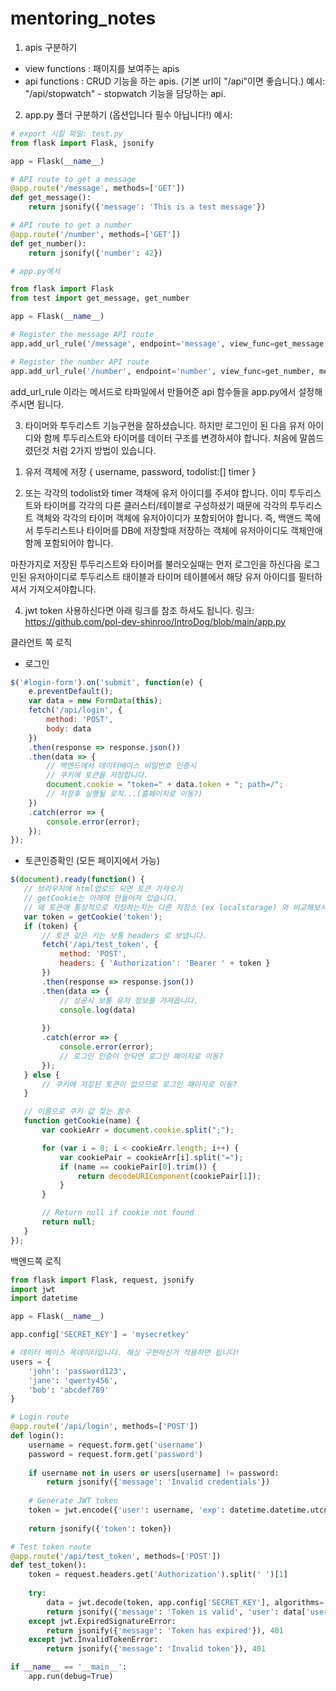 # mentoring_notes

1. apis 구분하기
- view functions : 패이지를 보여주는 apis 
- api functions : CRUD 기능을 하는 apis. (기본 url이 "/api"이면 좋습니다.)
예시: "/api/stopwatch" - stopwatch 기능을 담당하는 api.

2. app.py 폴더 구분하기 (옵션입니다 필수 아닙니다!)
예시:

```py
# export 시킬 파일: test.py 
from flask import Flask, jsonify

app = Flask(__name__)

# API route to get a message
@app.route('/message', methods=['GET'])
def get_message():
    return jsonify({'message': 'This is a test message'})

# API route to get a number
@app.route('/number', methods=['GET'])
def get_number():
    return jsonify({'number': 42})
```

```py
# app.py에서

from flask import Flask
from test import get_message, get_number

app = Flask(__name__)

# Register the message API route
app.add_url_rule('/message', endpoint='message', view_func=get_message, methods=['GET'])

# Register the number API route
app.add_url_rule('/number', endpoint='number', view_func=get_number, methods=['GET'])
``` 

add_url_rule 이라는 메서드로 타파일에서 만들어준 api 함수들을
app.py에서 설정해주시면 됩니다.

3. 타이머와 투두리스트 기능구현을 잘하셨습니다. 하지만 로그인이 된 다음
유저 아이디와 함께 투두리스트와 타이머를 데이터 구조를 변경하셔야 합니다. 
처음에 말씀드렸던것 처럼 2가지 방법이 있습니다. 
1) 유저 객체에 저장
{
username,
password,
todolist:[]
timer 
}

2) 또는 각각의 todolist와 timer 객채에 유저 아이디를 주셔야 합니다. 
이미 투두리스트와 타이머를 각각의 다른 클러스터/테이블로 구성하셨기 때문에
각각의 투두리스트 객체와 각각의 타이머 객체에 유저아이디가 포함되어야 합니다. 
즉, 백앤드 쪽에서 투두리스트나 타이머를 DB에 저장할때 저장하는 객체에
유저아이디도 객체안애 함께 포함되어야 합니다. 

마찬가지로 저장된 투두리스트와 타이머를 불러오실때는 먼저 로그인을 하신다음 로그인된 유저아이디로
투두리스트 태이블과 타이머 테이블에서 해당 유저 아이디를 필터하셔서 가져오셔야합니다. 

4. jwt token 사용하신다면 아래 링크를 참조 하셔도 됩니다.
링크: https://github.com/pol-dev-shinroo/IntroDog/blob/main/app.py

클라언트 쪽 로직
- 로그인 
```js
$('#login-form').on('submit', function(e) {
    e.preventDefault();
    var data = new FormData(this);
    fetch('/api/login', {
        method: 'POST',
        body: data
    })
    .then(response => response.json())
    .then(data => {
        // 백엔드에서 데이터배이스 비밀번호 인증시
        // 쿠키에 토큰을 저장합니다.
        document.cookie = "token=" + data.token + "; path=/";
        // 저장후 실행될 로직...(홈페이지로 이동?) 
    })
    .catch(error => {
        console.error(error);
    });
});
```
- 토큰인증확인 (모든 페이지에서 가능)
 ```js
$(document).ready(function() {
    // 브라우저에 html업로드 되면 토큰 가져오기
    // getCookie는 아래에 만들어져 있습니다.
    // 왜 토큰애 통상적으로 저장하는지는 다른 저장소 (ex localstorage) 와 비교해보시기 바랍니다.
    var token = getCookie('token');
    if (token) {
        // 토큰 같은 키는 보통 headers 로 보냅니다. 
        fetch('/api/test_token', {
            method: 'POST',
            headers: { 'Authorization': 'Bearer ' + token }
        })
        .then(response => response.json())
        .then(data => {
            // 성공시 보통 유저 정보를 가져옵니다. 
            console.log(data)
            
        })
        .catch(error => {
            console.error(error);
            // 로그인 인증이 안되면 로그인 패이지로 이동?
        });
    } else {
        // 쿠키에 저장된 토큰이 없으므로 로그인 패이지로 이동?
    }

    // 이름으로 쿠키 값 찾는 함수
    function getCookie(name) {
        var cookieArr = document.cookie.split(";");

        for (var i = 0; i < cookieArr.length; i++) {
            var cookiePair = cookieArr[i].split("=");
            if (name == cookiePair[0].trim()) {
                return decodeURIComponent(cookiePair[1]);
            }
        }

        // Return null if cookie not found
        return null;
    }
});

```

백엔드쪽 로직
```py
from flask import Flask, request, jsonify
import jwt
import datetime

app = Flask(__name__)

app.config['SECRET_KEY'] = 'mysecretkey'

# 데이터 베이스 목데이터입니다. 해싱 구현하신거 적용하면 됩니다!
users = {
    'john': 'password123',
    'jane': 'qwerty456',
    'bob': 'abcdef789'
}

# Login route
@app.route('/api/login', methods=['POST'])
def login():
    username = request.form.get('username')
    password = request.form.get('password')
    
    if username not in users or users[username] != password:
        return jsonify({'message': 'Invalid credentials'})
    
    # Generate JWT token
    token = jwt.encode({'user': username, 'exp': datetime.datetime.utcnow() + datetime.timedelta(minutes=30)}, app.config['SECRET_KEY'])
    
    return jsonify({'token': token})

# Test token route
@app.route('/api/test_token', methods=['POST'])
def test_token():
    token = request.headers.get('Authorization').split(' ')[1]
    
    try:
        data = jwt.decode(token, app.config['SECRET_KEY'], algorithms=['HS256'])
        return jsonify({'message': 'Token is valid', 'user': data['user']})
    except jwt.ExpiredSignatureError:
        return jsonify({'message': 'Token has expired'}), 401
    except jwt.InvalidTokenError:
        return jsonify({'message': 'Invalid token'}), 401

if __name__ == '__main__':
    app.run(debug=True)
```
